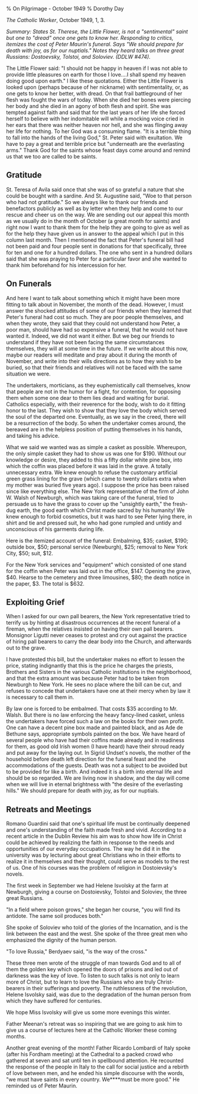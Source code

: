 % On Pilgrimage - October 1949
% Dorothy Day

*The Catholic Worker*, October 1949, 1, 3.

*Summary: States St. Therese, the Little Flower, is not a "sentimental"
saint but one to "dread" once one gets to know her. Responding to
critics, itemizes the cost of Peter Maurin's funeral. Says "We should
prepare for death with joy, as for our nuptials." Notes they heard talks
on three great Russians: Dostoevsky, Tolstoi, and Soloviev. (DDLW
\#474).*

The Little Flower said: "I should not be happy in heaven if I was not
able to provide little pleasures on earth for those I love….I shall
spend my heaven doing good upon earth." I like these quotations. Either
the Little Flower is looked upon (perhaps because of her nickname) with
sentimentality, or, as one gets to know her better, with dread. On that
frail battleground of her flesh was fought the wars of today. When she
died her bones were piercing her body and she died in an agony of both
flesh and spirit. She was tempted against faith and said that for the
last years of her life she forced herself to believe with her
indomitable will while a mocking voice cried in her ears that there was
neither heaven nor hell, and she was flinging away her life for nothing.
To her God was a consuming flame. "It is a terrible thing to fall into
the hands of the living God," St. Peter said with exultation. We have to
pay a great and terrible price but "underneath are the everlasting
arms." Thank God for the saints whose feast days come around and remind
us that we too are called to be saints.

Gratitude
---------

St. Teresa of Avila said once that she was of so grateful a nature that
she could be bought with a sardine. And St. Augustine said, "Woe to that
person who had not gratitude." So we always like to thank our friends
and benefactors publicly as well as by letter when they help and come to
our rescue and cheer us on the way. We are sending out our appeal this
month as we usually do in the month of October (a great month for
saints) and right now I want to thank them for the help they are going
to give as well as for the help they have given us in answer to the
appeal which I put in this column last month. Then I mentioned the fact
that Peter's funeral bill had not been paid and four people sent in
donations for that specifically, three for ten and one for a hundred
dollars. The one who sent in a hundred dollars said that she was praying
to Peter for a particular favor and she wanted to thank him beforehand
for his intercession for her.

On Funerals
-----------

And here I want to talk about something which it might have been more
fitting to talk about in November, the month of the dead. However, I
must answer the shocked attitudes of some of our friends when they
learned that Peter's funeral had cost so much. They are poor people
themselves, and when they wrote, they said that they could not
understand how Peter, a poor man, should have had so expensive a
funeral, that he would not have wanted it. Indeed, we did not want it
either. But we beg our friends to understand if they have not been
facing the same circumstances themselves, they will at some time in the
future. If we write about this now, maybe our readers will meditate and
pray about it during the month of November, and write into their wills
directions as to how they wish to be buried, so that their friends and
relatives will not be faced with the same situation we were.

The undertakers, morticians, as they euphemistically call themselves,
know that people are not in the humor for a fight, for contention, for
opposing them when some one dear to them lies dead and waiting for
burial. Catholics especially, with their reverence for the body, wish to
do it fitting honor to the last. They wish to show that they love the
body which served the soul of the departed one. Eventually, as we say in
the creed, there will be a resurrection of the body. So when the
undertaker comes around, the bereaved are in the helpless position of
putting themselves in his hands, and taking his advice.

What we said we wanted was as simple a casket as possible. Whereupon,
the only simple casket they had to show us was one for \$190. Without
our knowledge or desire, they added to this a fifty dollar white pine
box, into which the coffin was placed before it was laid in the grave. A
totally unnecessary extra. We knew enough to refuse the customary
artificial green grass lining for the grave (which came to twenty
dollars extra when my mother was buried five years ago). I suppose the
price has been raised since like everything else. The New York
representative of the firm of John W. Walsh of Newburgh, which was
taking care of the funeral, tried to persuade us to have the grass to
cover up the "unsightly earth," the fresh-dug earth, the good earth
which Christ made sacred by his humanity! We knew enough to forbid
cosmetics, but it was hard to see Peter lying there, in shirt and tie
and pressed suit, he who had gone rumpled and untidy and unconscious of
his garments during life.

Here is the itemized account of the funeral: Embalming, \$35; casket,
\$190; outside box, \$50; personal service (Newburgh), \$25; removal to
New York City, \$50; suit, \$12.

For the New York services and "equipment" which consisted of one stand
for the coffin when Peter was laid out in the office, \$147. Opening the
grave, \$40. Hearse to the cemetery and three limousines, \$80; the
death notice in the paper, \$3. The total is \$632.

Exploiting Grief
----------------

When I asked for our own pall bearers, the New York representative tried
to terrify us by hinting at disastrous occurrences at the recent funeral
of a fireman, when the relatives insisted on having their own pall
bearers. Monsignor Ligutti never ceases to protest and cry out against
the practice of hiring pall bearers to carry the dear body into the
Church, and afterwards out to the grave.

I have protested this bill, but the undertaker makes no effort to lessen
the price, stating indignantly that this is the price he charges the
priests, Brothers and Sisters in the various Catholic institutions in
the neighborhood, and that the extra amount was because Peter had to be
taken from Newburgh to New York. He sees no place where the bill can be
cut, and refuses to concede that undertakers have one at their mercy
when by law it is necessary to call them in.

By law one is forced to be embalmed. That costs \$35 according to Mr.
Walsh. But there is no law enforcing the heavy fancy-lined casket,
unless the undertakers have forced such a law on the books for their own
profit. One can have a decent pine box made and painted black, and as
Ade de Bethune says, appropriate symbols painted on the box. We have
heard of several people who have had their coffins made already and in
readiness for them, as good old Irish women (I have heard) have their
shroud ready and put away for the laying out. In Sigrid Undset's novels,
the mother of the household before death left direction for the funeral
feast and the accommodations of the guests. Death was not a subject to
be avoided but to be provided for like a birth. And indeed it is a birth
into eternal life and should be so regarded. We are living now in
shadow, and the day will come when we will live in eternal brightness
with "the desire of the everlasting hills." We should prepare for death
with joy, as for our nuptials.

Retreats and Meetings
---------------------

Romano Guardini said that one's spiritual life must be continually
deepened and one's understanding of the faith made fresh and vivid.
According to a recent article in the Dublin Review his aim was to show
how life in Christ could be achieved by realizing the faith in response
to the needs and opportunities of our everyday occupations. The way he
did it in the university was by lecturing about great Christians who in
their efforts to realize it in themselves and their thought, could serve
as models to the rest of us. One of his courses was the problem of
religion in Dostoievsky's novels.

The first week in September we had Helene Isvolsky at the farm at
Newburgh, giving a course on Dostoievsky, Tolstoi and Soloviev, the
three great Russians.

"In a field where poison grows," she began her course, "you will find
its antidote. The same soil produces both."

She spoke of Soloviev who told of the glories of the Incarnation, and is
the link between the east and the west. She spoke of the three great men
who emphasized the dignity of the human person.

"To love Russia," Berdyaev said, "is the way of the cross."

These three men wrote of the struggle of man towards God and to all of
them the golden key which opened the doors of prisons and led out of
darkness was the key of love. To listen to such talks is not only to
learn more of Christ, but to learn to love the Russians who are truly
Christ-bearers in their sufferings and poverty. The ruthlessness of the
revolution, Helene Isvolsky said, was due to the degradation of the
human person from which they have suffered for centuries.

We hope Miss Isvolsky will give us some more evenings this winter.

Father Meenan's retreat was so inspiring that we are going to ask him to
give us a course of lectures here at the Catholic Worker these coming
months.

Another great evening of the month! Father Ricardo Lombardi of Italy
spoke (after his Fordham meeting) at the Cathedral to a packed crowd who
gathered at seven and sat until ten in spellbound attention. He
recounted the response of the people in Italy to the call for social
justice and a rebirth of love between men, and he ended his simple
discourse with the words, "we must have saints in every country.
We****must be more good." He reminded us of Peter Maurin.
